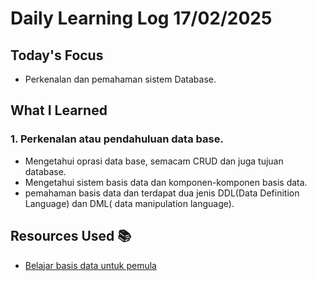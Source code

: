 # Daily Learning Log 17/02/2025

## Today's Focus

- Perkenalan dan pemahaman sistem Database.

## What I Learned

### 1. Perkenalan atau pendahuluan data base.

- Mengetahui oprasi data base, semacam CRUD dan juga tujuan database.
- Mengetahui sistem basis data dan komponen-komponen basis data.
- pemahaman basis data dan terdapat dua jenis DDL(Data Definition Language) dan DML( data manipulation language).

## Resources Used 📚

- [Belajar basis data untuk pemula](https://youtu.be/S4igMZFCvh8?si=Qds5Y0-nIs9h83A1)
